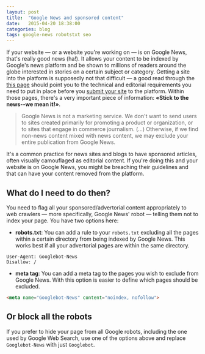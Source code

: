 ```yaml
---
layout: post
title:  "Google News and sponsored content"
date:   2015-04-20 18:38:00
categories: blog
tags: google-news robotstxt seo
---
```

If your website — or a website you're working on — is on Google News, that's really good news (ha!). It allows your content to be indexed by Google's news platform and be shown to millions of readers around the globe interested in stories on a certain subject or category.
Getting a site into the platform is supposedly not that difficult — a good read through the [this page](https://support.google.com/news/publisher/answer/40787?hl=en) should point you to the technical and editorial requirements you need to put in place before you [submit your site](https://partnerdash.google.com/partnerdash/d/news#p:id=pfehome) to the platform. Within those pages, there's a very important piece of information: **«Stick to the news--we mean it!»**.<!--more-->

> Google News is not a marketing service. We don't want to send users to sites created primarily for promoting a product or organization, or to sites that engage in commerce journalism. (...) Otherwise, if we find non-news content mixed with news content, we may exclude your entire publication from Google News.

It's a common practice for news sites and blogs to have sponsored articles, often visually camouflaged as editorial content. If you're doing this and your website is on Google News, you might be breaching their guidelines and that can have your content removed from the platform.

## What do I need to do then?

You need to flag all your sponsored/advertorial content appropriately to web crawlers — more specifically, Google News' robot — telling them not to index your page. You have two options here:

- **robots.txt**: You can add a rule to your `robots.txt` excluding all the pages within a certain directory from being indexed by Google News. This works best if all your advertorial pages are within the same directory.

``` text
User-Agent: Googlebot-News
Disallow: /
```

- **meta tag**: You can add a meta tag to the pages you wish to exclude from Google News. With this option is easier to define which pages should be excluded.

``` html
<meta name="Googlebot-News" content="noindex, nofollow">
```

## Or block all the robots

If you prefer to hide your page from all Google robots, including the one used by Google Web Search, use one of the options above and replace `Googlebot-News` with just `Googlebot`.
